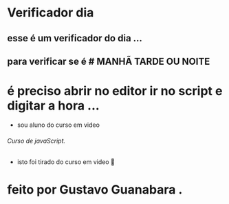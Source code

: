 # Verificador dia 
## esse é um verificador do dia ...
## para verificar se é # MANHÃ TARDE OU NOITE 
# é preciso abrir no editor ir no script e digitar a hora ... 

* sou aluno do curso em video 
###### Curso de javaScript.
* isto foi tirado do curso em video 
🤙 
# feito por Gustavo Guanabara . 
